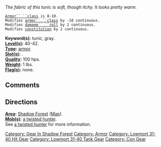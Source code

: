 *The fabric of this tunic is soft, though itchy. It looks pretty warm.*

[`Armor`` ``class`](Armor_Values.md "wikilink")` is 8-10.`  
`Modifies `[`armor`` ``class`](Armor_Class.md "wikilink")` by -10 continuous.`  
`Modifies `[`damage`` ``roll`](Damage_Roll.md "wikilink")` by 2 continuous.`  
`Modifies `[`constitution`](Constitution.md "wikilink")` by 2 continuous.`

**Keyword(s):** tunic, gray.  
**[Level(s)](Object_Level.md "wikilink"):** 40-42.  
**[Type](:Category:_Object_Types.md "wikilink"):**
[armor](:Category:_Armor.md "wikilink").  
**[Slot(s)](Object_Slots.md "wikilink"):** <worn about body>.  
**[Quality](Object_Quality.md "wikilink"):** 100 hps.  
**[Weight](Object_Weight.md "wikilink"):** 1 lbs.  
**[Flag(s)](:Category:_Object_Flags.md "wikilink"):** none.  

## Comments

## Directions

**[Area](:Category:_Areas.md "wikilink"):** [Shadow
Forest](:Category:_Shadow_Forest.md "wikilink")
([Map](Shadow_Forest_Map.md "wikilink")).  
**[Mob(s)](:Category:_Mobs.md "wikilink"):** [a twisted
hunter](Twisted_Hunter.md "wikilink").  
See [a twisted hunter](Twisted_Hunter.md "wikilink") for more
information.

[Category: Gear In Shadow
Forest](Category:_Gear_In_Shadow_Forest "wikilink") [Category:
Armor](Category:_Armor "wikilink") [Category: Lowmort 31-40 Hit
Gear](Category:_Lowmort_31-40_Hit_Gear "wikilink") [Category: Lowmort
31-40 Tank Gear](Category:_Lowmort_31-40_Tank_Gear "wikilink")
[Category: Con Gear](Category:_Con_Gear "wikilink")
